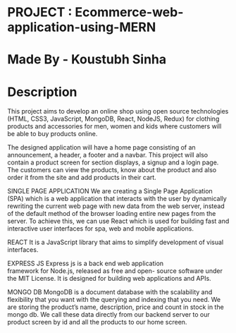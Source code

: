 # PROJECT : Ecommerce-web-application-using-MERN

# Made By - Koustubh Sinha

# Description

This project aims to develop an online shop using open source technologies (HTML, CSS3, JavaScript, MongoDB, React, NodeJS, Redux) for clothing products and accessories for men, women and kids where customers will be able to buy products online.

The designed application will have a home page consisting of an announcement, a header, a footer and a navbar. This project will also contain a product screen for section displays, a signup and a login page. The customers can view the products, know about the product and also order it from the site and add products in their cart.

SINGLE PAGE APPLICATION
We are creating a Single Page Application (SPA) which is a web application that interacts
with the user by dynamically rewriting the current web page with new data from the web
server, instead of the default method of the browser loading entire new pages from the server.
To achieve this, we can use React which is used for building fast and interactive user
interfaces for spa, web and mobile applications.

REACT
It is a JavaScript library that aims to simplify development of visual interfaces.

EXPRESS JS
Express js is a back end web application framework for Node.js, released as free and open-
source software under the MIT License. It is designed for building web
applications and APIs.

MONGO DB
MongoDB is a document database with the scalability and flexibility that you want with the
querying and indexing that you need. We are storing the product’s name, description, price
and count in stock in the mongo db. We call these data directly from our backend server to
our product screen by id and all the products to our home screen.
